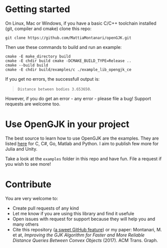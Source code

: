 <!--                        _____      _ _  __                                      >
<                          / ____|    | | |/ /                                      >
<    ___  _ __   ___ _ __ | |  __     | | ' /                                       >
<   / _ \| '_ \ / _ \ '_ \| | |_ |_   | |  <                                        >
<  | (_) | |_) |  __/ | | | |__| | |__| | . \                                       >
<   \___/| .__/ \___|_| |_|\_____|\____/|_|\_\                                      >
<        | |                                                                        >
<        |_|                                                                        >
<                                                                                   >
< Copyright 2022 Mattia Montanari, University of Oxford                             >
<                                                                                   >
< This program is free software: you can redistribute it and/or modify it under     >
< the terms of the GNU General Public License as published by the Free Software     >
< Foundation, either version 3 of the License. You should have received a copy      >
< of the GNU General Public License along with this program. If not, visit          >
<                                                                                   >
<     https://www.gnu.org/licenses/                                                 >
<                                                                                   >
< This program is distributed in the hope that it will be useful, but WITHOUT       >
< ANY WARRANTY; without even the implied warranty of MERCHANTABILITY or FITNESS     >
< FOR A PARTICULAR PURPOSE. See GNU General Public License for details.           -->


# Getting started

On Linux, Mac or Windows, if you have a basic C/C++ toolchain installed (git, compiler and cmake) clone this repo:

```
git clone https://github.com/MattiaMontanari/openGJK.git
```

Then use these commands to build and run an example:

```
cmake -E make_directory build
cmake -E chdir build cmake -DCMAKE_BUILD_TYPE=Release .. 
cmake --build build 
cmake -E chdir build/examples/c ./example_lib_opengjk_ce
```

If you get no errors, the successfull output is:

> `Distance between bodies 3.653650`. 

However, if you do get an error - any error - please file a bug! Support requests are welcome too.

# Use OpenGJK in your project

The best source to learn how to use OpenGJK are the examples. They are listed [here](https://www.mattiamontanari.com/opengjk/docs/examples/) for C, C#, Go, Matlab and Python. I aim to publish few more for Julia and Unity.

Take a look at the `examples` folder in this repo and have fun. File a request if you wish to see more! 

# Contribute

You are very welcome to:

- Create pull requests of any kind
- Let me know if you are using this library and find it usefule
- Open issues with request for support because they will help you and many others
- Cite this repository ([a sweet GitHub feature](https://docs.github.com/en/repositories/managing-your-repositorys-settings-and-features/customizing-your-repository/about-citation-files#about-citation-files)) or my paper: Montanari, M. et at, *Improving the GJK Algorithm for Faster and More Reliable Distance Queries Between Convex Objects* (2017). ACM Trans. Graph.